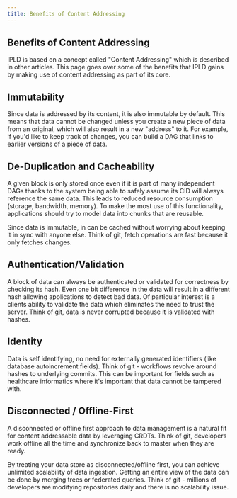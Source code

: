 ```yaml
---
title: Benefits of Content Addressing
---
```


Benefits of Content Addressing
------------------------------

IPLD is based on a concept called "Content Addressing" which is described in other articles.
This page goes over some of the benefits that IPLD gains by making use of content addressing as part of its core.

## Immutability

Since data is addressed by its content, it is also immutable by default.
This means that data cannot be changed unless you create a new piece of data from an original, which will also result in a new "address" to it.
For example, if you'd like to keep track of changes, you can build a DAG that links to earlier versions of a piece of data.

## De-Duplication and Cacheability

A given block is only stored once even if it is part of many independent DAGs thanks to the system being able to safely assume its CID will always reference the same data.
This leads to reduced resource consumption (storage, bandwidth, memory).
To make the most use of this functionality, applications should try to model data into chunks that are reusable.

Since data is immutable, in can be cached without worrying about keeping it in sync with anyone else.
Think of git, fetch operations are fast because it only fetches changes.

## Authentication/Validation

A block of data can always be authenticated or validated for correctness by checking its hash.
Even one bit difference in the data will result in a different hash allowing applications to detect bad data.
Of particular interest is a clients ability to validate the data which eliminates the need to trust the server.
Think of git, data is never corrupted because it is validated with hashes.

## Identity

Data is self identifying, no need for externally generated identifiers (like database autoincrement fields).
Think of git - workflows revolve around hashes to underlying commits.
This can be important for fields such as healthcare informatics where it's important that data cannot be tampered with.

## Disconnected / Offline-First

A disconnected or offline first approach to data management is a natural fit for content addressable data by leveraging CRDTs.
Think of git, developers work offline all the time and synchronize back to master when they are ready.

By treating your data store as disconnected/offline first, you can achieve unlimited scalability of data ingestion.
Getting an entire view of the data can be done by merging trees or federated queries.
Think of git - millions of developers are modifying repositories daily and there is no scalability issue.
